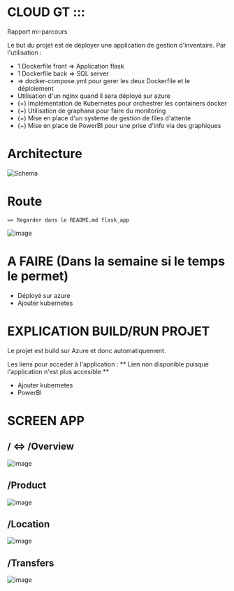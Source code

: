 # CLOUD GT :::

Rapport mi-parcours

Le but du projet est de déployer une application de gestion d'inventaire. Par l'utilisation :
- 1 Dockerfile front => Application flask
- 1 Dockerfile back => SQL server
- => docker-compose.yml pour gerer les deux Dockerfile et le déploiement
- Utilisation d'un nginx quand il sera déployé sur azure
- (+) Implémentation de Kubernetes pour orchestrer les containers docker
- (+) Utilisation de graphana pour faire du monitoring
- (+) Mise en place d'un systeme de gestion de files d'attente
- (+) Mise en place de PowerBI pour une prise d'info via des graphiques


# Architecture

![Schema](https://github.com/BlazingBurn/Microservice_implement_stockManagement/assets/49305403/acc1462e-b6ef-46ef-a7fd-25d87e948d78)

# Route
    => Regarder dans le README.md flask_app

![image](https://github.com/Tahyme/cloud-gt/assets/68480140/349e82dc-5ab5-437e-be0e-ad22ff6da115)


# A FAIRE (Dans la semaine si le temps le permet)
- Déployé sur azure
- Ajouter kubernetes

# EXPLICATION BUILD/RUN PROJET

Le projet est build sur Azure et donc automatiquement.

Les liens pour acceder à l'application :
** Lien non disponible puisque l'application n'est plus accesible **
- Ajouter kubernetes
- PowerBI

# SCREEN APP
## / <=> /Overview
![image](https://github.com/BlazingBurn/Microservice_implement_stockManagement/assets/49305403/78514a6e-3deb-4689-a652-9854fc4d8a0c)

## /Product
![image](https://github.com/BlazingBurn/Microservice_implement_stockManagement/assets/49305403/b08d813f-9639-4d10-8aeb-83797dbb26e7)

## /Location
![image](https://github.com/BlazingBurn/Microservice_implement_stockManagement/assets/49305403/7a9f8c8d-f356-419b-b49e-000d1bbae757)

## /Transfers
![image](https://github.com/BlazingBurn/Microservice_implement_stockManagement/assets/49305403/caf3d7f0-1b1c-4e7a-84d6-558df9c6b51b)
